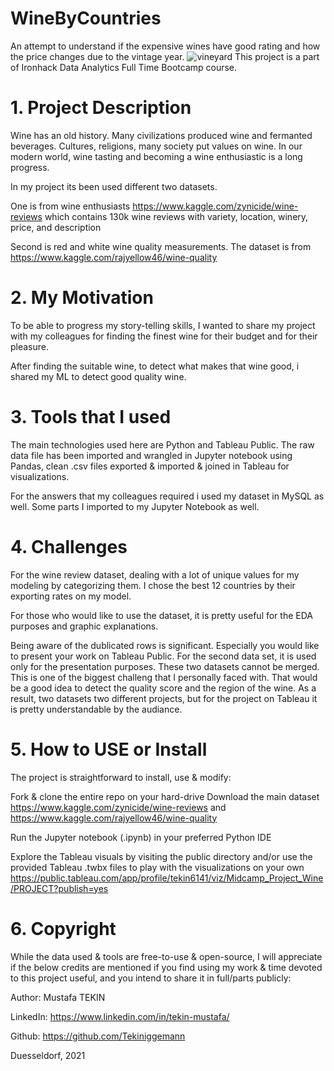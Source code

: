 # WineByCountries
An attempt to understand if the expensive wines have good rating and how the price changes due to the vintage year.
![vineyard](https://user-images.githubusercontent.com/90692934/142724568-1b885188-80bd-46f9-af34-2ca82fb87303.jpg)
This project is a part of Ironhack Data Analytics Full Time Bootcamp course.
# 1. Project Description
Wine has an old history. Many civilizations produced wine and fermanted beverages. Cultures, religions, many society put values on wine. In our modern world, wine tasting and becoming a wine enthusiastic is a long progress.

In my project its been used different two datasets. 

One is from wine enthusiasts https://www.kaggle.com/zynicide/wine-reviews which contains 130k wine reviews with variety, location, winery, price, and description

Second is red and white wine quality measurements. The dataset is from https://www.kaggle.com/rajyellow46/wine-quality
# 2. My Motivation
To be able to progress my story-telling skills, I wanted to share my project with my colleagues for finding the finest wine for their budget and for their pleasure.

After finding the suitable wine, to detect what makes that wine good, i shared my ML to detect good quality wine.
# 3. Tools that I used
The main technologies used here are Python and Tableau Public. The raw data file has been imported and wrangled in Jupyter notebook using Pandas, clean .csv files exported & imported & joined in Tableau for visualizations.

For the answers that my colleagues required i used my dataset in MySQL as well. Some parts I imported to my Jupyter Notebook as well.

# 4. Challenges
For the wine review dataset, dealing with a lot of unique values for my modeling by categorizing them. I chose the best 12 countries by their exporting rates on my model.

For those who would like to use the dataset, it is pretty useful for the EDA purposes and graphic explanations.

Being aware of the dublicated rows is significant. Especially you would like to present your work on Tableau Public.
For the second data set, it is used only for the presentation purposes. These two datasets cannot be merged. This is one of the biggest challeng that I personally faced with. That would be a good idea to detect the quality score and the region of the wine. As a result, two datasets two different projects, but for the project on Tableau it is pretty understandable by the audiance.
# 5. How to USE or Install
The project is straightforward to install, use & modify:

Fork & clone the entire repo on your hard-drive
Download the main dataset https://www.kaggle.com/zynicide/wine-reviews and https://www.kaggle.com/rajyellow46/wine-quality

Run the Jupyter notebook (.ipynb) in your preferred Python IDE

Explore the Tableau visuals by visiting the public directory and/or use the provided Tableau .twbx files to play with the visualizations on your own
https://public.tableau.com/app/profile/tekin6141/viz/Midcamp_Project_Wine/PROJECT?publish=yes
# 6. Copyright

While the data used & tools are free-to-use & open-source, I will appreciate if the below credits are mentioned if you find using my work & time devoted to this project useful, and you intend to share it in full/parts publicly:

Author: Mustafa TEKIN

LinkedIn: https://www.linkedin.com/in/tekin-mustafa/

Github: https://github.com/Tekiniggemann

Duesseldorf, 2021
